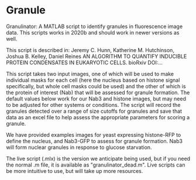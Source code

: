 # Granule
Granulinator: A MATLAB script to identify granules in fluorescence image data. This scripts works in 2020b and should work in newer versions as well.

This script is described in: Jeremy C. Hunn, Katherine M. Hutchinson, Joshua B. Kelley, Daniel Reines  AN ALGORITHM TO QUANTIFY INDUCIBLE PROTEIN CONDENSATES IN EUKARYOTIC CELLS. bioRxiv DOI:...

This script takes two input images, one of which will be used to make individual masks for each cell (here the nucleus based on histone signal specifically, but whole cell masks could be used) and the other of which is the protein of interest (Nab) that will be assessed for granule formation. The default values below work for our Nab3 and histone images, but may need to be adjusted for other systems or conditions.
The script will record the granules detected over a range of size cutoffs for granules and save that data as an excel file to help assess the appropriate parameters for scoring a granule.  

We have provided examples images for yeast expressing histone-RFP to define the nucleus, and Nab3-GFP to assess for granule formation.  Nab3 will form nuclear granules in response to glucose starvation.   

The live script (.mlx) is the version we anticipate being used, but if you need the normal .m file, it is available as "granulinator_dead.m". Live scripts can be more intuitive to use, but will take up more resources. 
